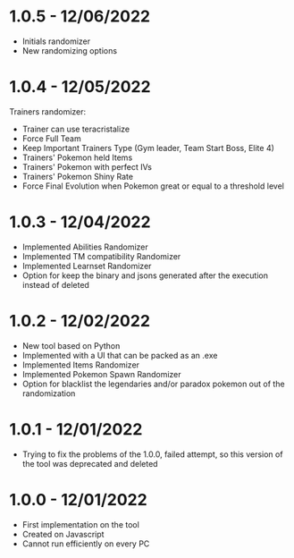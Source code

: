 # 1.0.5 - 12/06/2022

- Initials randomizer
- New randomizing options

# 1.0.4 - 12/05/2022

Trainers randomizer:
- Trainer can use teracristalize
- Force Full Team
- Keep Important Trainers Type (Gym leader, Team Start Boss, Elite 4)
- Trainers' Pokemon held Items
- Trainers' Pokemon with perfect IVs
- Trainers' Pokemon Shiny Rate
- Force Final Evolution when Pokemon great or equal to a threshold level

# 1.0.3 - 12/04/2022

- Implemented Abilities Randomizer
- Implemented TM compatibility Randomizer
- Implemented Learnset Randomizer
- Option for keep the binary and jsons generated after the execution instead of deleted

# 1.0.2 - 12/02/2022

- New tool based on Python
- Implemented with a UI that can be packed as an .exe
- Implemented Items Randomizer
- Implemented Pokemon Spawn Randomizer
- Option for blacklist the legendaries and/or paradox pokemon out of the randomization

# 1.0.1 - 12/01/2022

- Trying to fix the problems of the 1.0.0, failed attempt, so this version of the tool was deprecated and deleted

# 1.0.0 - 12/01/2022

- First implementation on the tool
- Created on Javascript
- Cannot run efficiently on every PC
